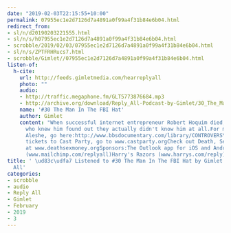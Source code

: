 ```yaml
---
date: "2019-02-03T22:15:55+10:00"
permalink: 07955ec1e2d7126d7a4891a0f99a4f31b84e6b04.html
redirect_from:
- sl/n/d20190203221555.html
- sl/n/s/h07955ec1e2d7126d7a4891a0f99a4f31b84e6b04.html
- scrobble/2019/02/03/07955ec1e2d7126d7a4891a0f99a4f31b84e6b04.html
- sl/n/s/ZPTFRHRucs7.html
- scrobble/Gimlet//07955ec1e2d7126d7a4891a0f99a4f31b84e6b04.html
listen-of:
  h-cite:
    url: http://feeds.gimletmedia.com/hearreplyall
    photo: ""
    audio:
    - http://traffic.megaphone.fm/GLT5773876684.mp3
    - http://archive.org/download/Reply_All-Podcast-by-Gimlet/30_The_Man_In_The_FBI_Hat.mp3
    name: '#30 The Man In The FBI Hat'
    author: Gimlet
    content: "When successful internet entrepreneur Robert Hoquim died, the people
      who knew him found out they actually didn't know him at all.For more about John
      Aleshe, go here:http://www.bbsdocumentary.com/library/CONTROVERSY/PERSONALITIES/ALESHE/For
      tickets to Cast Party, go to www.castparty.orgCheck out Death, Sex &amp; Money
      at www.deathsexmoney.orgSponsors:The Outlook app for iOS and AndroidMailchimp
      (www.mailchimp.com/replyall)Harry's Razors (www.harrys.com/reply)\r\n      "
title: ' \ud83c\udfa7 Listened to #30 The Man In The FBI Hat by Gimlet From Reply
  All'
categories:
- scrobble
- audio
- Reply All
- Gimlet
- February
- 2019
- 3
---
```

